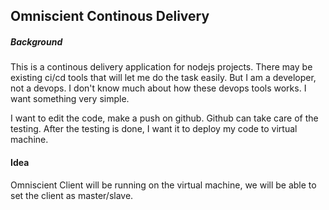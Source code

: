 ## Omniscient Continous Delivery

##### Background

This is a continous delivery application for nodejs projects. There may be existing ci/cd tools that will let me do the task easily. But I am a developer, not a devops. I don't know much about how these devops tools works. I want something very simple.

I want to edit the code, make a push on github. Github can take care of the testing. After the testing is done, I want it to deploy my code to virtual machine.

#### Idea

Omniscient Client will be running on the virtual machine, we will be able to set the client as master/slave.
